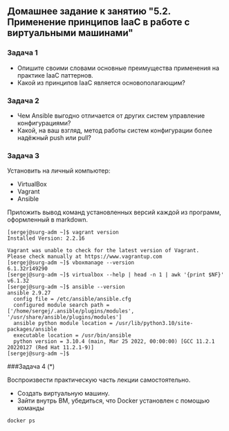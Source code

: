 ## Домашнее задание к занятию "5.2. Применение принципов IaaC в работе с виртуальными машинами"

### Задача 1

- Опишите своими словами основные преимущества применения на практике IaaC паттернов.
- Какой из принципов IaaC является основополагающим?

### Задача 2

- Чем Ansible выгодно отличается от других систем управление конфигурациями?
- Какой, на ваш взгляд, метод работы систем конфигурации более надёжный push или pull?

### Задача 3

Установить на личный компьютер:

- VirtualBox
- Vagrant
- Ansible

Приложить вывод команд установленных версий каждой из программ, оформленный в markdown.

```shell
[sergej@surg-adm ~]$ vagrant version
Installed Version: 2.2.16

Vagrant was unable to check for the latest version of Vagrant.
Please check manually at https://www.vagrantup.com
[sergej@surg-adm ~]$ vboxmanage --version
6.1.32r149290
[sergej@surg-adm ~]$ virtualbox --help | head -n 1 | awk '{print $NF}'
v6.1.32
[sergej@surg-adm ~]$ ansible --version
ansible 2.9.27
  config file = /etc/ansible/ansible.cfg
  configured module search path = ['/home/sergej/.ansible/plugins/modules', '/usr/share/ansible/plugins/modules']
  ansible python module location = /usr/lib/python3.10/site-packages/ansible
  executable location = /usr/bin/ansible
  python version = 3.10.4 (main, Mar 25 2022, 00:00:00) [GCC 11.2.1 20220127 (Red Hat 11.2.1-9)]
[sergej@surg-adm ~]$ 
```

###Задача 4 (*)

Воспроизвести практическую часть лекции самостоятельно.

- Создать виртуальную машину.
- Зайти внутрь ВМ, убедиться, что Docker установлен с помощью команды

```shell
docker ps
```

